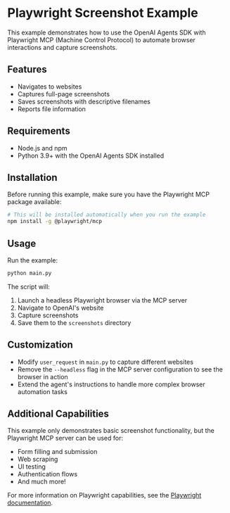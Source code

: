 # Playwright Screenshot Example

This example demonstrates how to use the OpenAI Agents SDK with Playwright MCP (Machine Control Protocol) to automate browser interactions and capture screenshots.

## Features

- Navigates to websites
- Captures full-page screenshots
- Saves screenshots with descriptive filenames
- Reports file information

## Requirements

- Node.js and npm
- Python 3.9+ with the OpenAI Agents SDK installed

## Installation

Before running this example, make sure you have the Playwright MCP package available:

```bash
# This will be installed automatically when you run the example
npm install -g @playwright/mcp
```

## Usage

Run the example:

```bash
python main.py
```

The script will:
1. Launch a headless Playwright browser via the MCP server
2. Navigate to OpenAI's website
3. Capture screenshots
4. Save them to the `screenshots` directory

## Customization

- Modify `user_request` in `main.py` to capture different websites
- Remove the `--headless` flag in the MCP server configuration to see the browser in action
- Extend the agent's instructions to handle more complex browser automation tasks

## Additional Capabilities

This example only demonstrates basic screenshot functionality, but the Playwright MCP server can be used for:

- Form filling and submission
- Web scraping
- UI testing
- Authentication flows
- And much more!

For more information on Playwright capabilities, see the [Playwright documentation](https://playwright.dev/docs/intro).